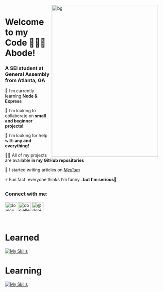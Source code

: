 <img align="right" alt="bg" width="350" height="500" src="https://i.pinimg.com/originals/02/a4/90/02a490070dfca4fc21897c8312f013d1.gif">

<h1 align="left">Welcome to my </br>Code 👩🏾‍💻 Abode!</h1>
<h3 align="left">A SEI student at General Assembly from Atlanta, GA</h3>

<p align="left">🌱 I’m currently learning <b>Node & Express</b></p>

<p align="left">👯 I’m looking to collaborate on <b>small and beginner projects!</b> </p>

<p align="left">🤝 I’m looking for help with <b>any and everything!</b> </p>

<p align="left">👨‍💻 All of my projects are available <b>in my GitHub repositories</b> </p>

<p align="left">📝 I started writing articles on <a href="https://www.medium.com/@donicodes.things"><i>Medium</i></a></p>

<p align="left">⚡ Fun fact: everyone thinks I'm funny...<b>but I'm serious</b>🥲 </p>

<h3 align="left">Connect with me:</h3>
<p align="left">
<a href="https://twitter.com/donicodesthings" target="blank"><img align="center" src="https://raw.githubusercontent.com/rahuldkjain/github-profile-readme-generator/master/src/images/icons/Social/twitter.svg" alt="donicodesthings" height="30" width="40" /></a>
<a href="https://www.linkedin.com/in/donielle-kinchen-b65a4271" target="blank"><img align="center" src="https://raw.githubusercontent.com/rahuldkjain/github-profile-readme-generator/master/src/images/icons/Social/linked-in-alt.svg" alt="donielle-kinchen" height="30" width="40" /></a>
<a href="https://medium.com/@donicodes.things" target="blank"><img align="center" src="https://raw.githubusercontent.com/rahuldkjain/github-profile-readme-generator/master/src/images/icons/Social/medium.svg" alt="@donicodes.things" height="30" width="40" /></a>
</p>
</br>

<h1 align="left">Learned</h1>

[![My Skills](https://skillicons.dev/icons?i=javascript,html,css,git,github,express,nodejs,mongodb,postman&theme=light)](https://skillicons.dev)
</br>

<h1 align="left">Learning</h1>

[![My Skills](https://skillicons.dev/icons?i=react)](https://skillicons.dev)

</br>
